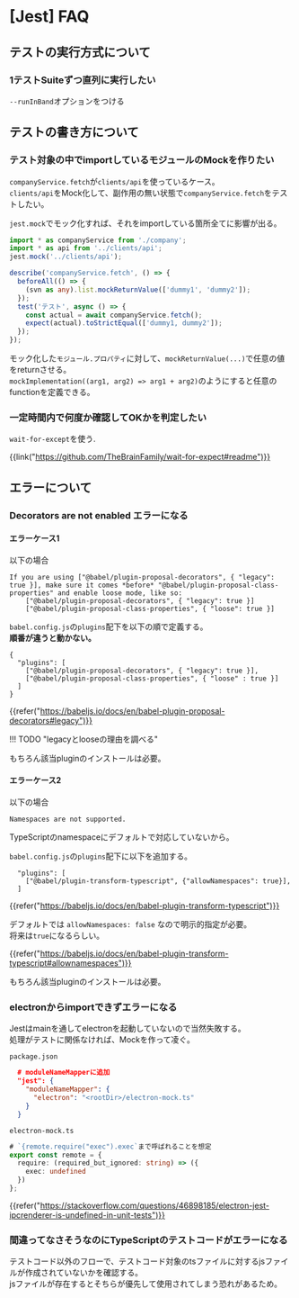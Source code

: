 # [Jest] FAQ


テストの実行方式について
-----------------------

### 1テストSuiteずつ直列に実行したい

`--runInBand`オプションをつける


テストの書き方について
----------------------

### テスト対象の中でimportしているモジュールのMockを作りたい

`companyService.fetch`が`clients/api`を使っているケース。  
`clients/api`をMock化して、副作用の無い状態で`companyService.fetch`をテストしたい。

`jest.mock`でモック化すれば、それをimportしている箇所全てに影響が出る。

```ts
import * as companyService from './company';
import * as api from '../clients/api';
jest.mock('../clients/api');

describe('companyService.fetch', () => {
  beforeAll(() => {
    (svn as any).list.mockReturnValue(['dummy1', 'dummy2']);
  });
  test('テスト', async () => {
    const actual = await companyService.fetch();
    expect(actual).toStrictEqual(['dummy1, dummy2']);
  });
});
```

モック化した`モジュール.プロパティ`に対して、`mockReturnValue(...)`で任意の値をreturnさせる。  
`mockImplementation((arg1, arg2) => arg1 + arg2)`のようにすると任意のfunctionを定義できる。

### 一定時間内で何度か確認してOKかを判定したい

`wait-for-except`を使う.

{{link("https://github.com/TheBrainFamily/wait-for-expect#readme")}}


エラーについて
-----------

### Decorators are not enabled エラーになる

#### エラーケース1

以下の場合

```
If you are using ["@babel/plugin-proposal-decorators", { "legacy": true }], make sure it comes *before* "@babel/plugin-proposal-class-properties" and enable loose mode, like so:
    ["@babel/plugin-proposal-decorators", { "legacy": true }]
    ["@babel/plugin-proposal-class-properties", { "loose": true }]
```

`babel.config.js`の`plugins`配下を以下の順で定義する。  
**順番が違うと動かない。**

```
{
  "plugins": [
    ["@babel/plugin-proposal-decorators", { "legacy": true }],
    ["@babel/plugin-proposal-class-properties", { "loose" : true }]
  ]
}
```

{{refer("https://babeljs.io/docs/en/babel-plugin-proposal-decorators#legacy")}}

!!! TODO "legacyとlooseの理由を調べる"

もちろん該当pluginのインストールは必要。

#### エラーケース2

以下の場合

```
Namespaces are not supported.
```

TypeScriptのnamespaceにデフォルトで対応していないから。

`babel.config.js`の`plugins`配下に以下を追加する。

```
  "plugins": [
    ["@babel/plugin-transform-typescript", {"allowNamespaces": true}],
  ]
```

{{refer("https://babeljs.io/docs/en/babel-plugin-transform-typescript")}}

デフォルトでは `allowNamespaces: false` なので明示的指定が必要。  
将来は`true`になるらしい。

{{refer("https://babeljs.io/docs/en/babel-plugin-transform-typescript#allownamespaces")}}

もちろん該当pluginのインストールは必要。


### electronからimportできずエラーになる

Jestはmainを通してelectronを起動していないので当然失敗する。  
処理がテストに関係なければ、Mockを作って凌ぐ。

`package.json`
```json
  # moduleNameMapperに追加
  "jest": {
    "moduleNameMapper": {
      "electron": "<rootDir>/electron-mock.ts"
    }
  }
```

`electron-mock.ts`
```ts
# `{remote.require("exec").exec`まで呼ばれることを想定
export const remote = {
  require: (required_but_ignored: string) => ({
    exec: undefined
  })
};
```

{{refer("https://stackoverflow.com/questions/46898185/electron-jest-ipcrenderer-is-undefined-in-unit-tests")}}

### 間違ってなさそうなのにTypeScriptのテストコードがエラーになる

テストコード以外のフローで、テストコード対象のtsファイルに対するjsファイルが作成されていないかを確認する。  
jsファイルが存在するとそちらが優先して使用されてしまう恐れがあるため。
